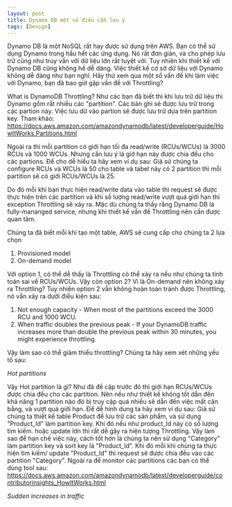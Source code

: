 ```yaml
---
layout: post
title: Dynamo DB một số điều cần lưu ý
tags: [Design]
---
```


Dynamo DB là một NoSQL rất hay được sử dụng trên AWS. Bạn có thể sử dụng Dynamo trong hầu hết các ứng dụng. Nó rất đơn giản, và cho phép lưu trữ cũng như truy vấn 
với dữ liệu lớn rất tuyệt vời. Tuy nhiên khi thiết kế với Dynamo DB cũng không hề dễ dàng. Việc thiết kế cơ sở dữ liệu với Dynamo không dễ dàng như bạn nghĩ.
Hãy thử xem qua một số vấn đề khi làm việc với Dynamo, bạn đã bao giờ gặp vấn đề với Throttling? 

What is DynamoDB Throttling?
Như các bạn đã biết thì khi lưu trữ dữ liệu thì Dynamo gồm rất nhiều các "partition". Các bản ghi sẽ được lưu trữ trong các partion này.
Việc lưu dữ vào partion sẽ được lưu trữ dựa trên partition key. 
Tham khảo: https://docs.aws.amazon.com/amazondynamodb/latest/developerguide/HowItWorks.Partitions.html

Ngoài ra thì mỗi partition có giới hạn tối đa read/write (RCUs/WCUs) là 3000 RCUs và 1000 WCUs. 
Nhưng cần lưu ý là giớ hạn này được chia đều cho các partions. Để cho dễ hiểu ta hãy xem ví dụ sau:
Giả sử chúng ta configure RCUs và WCUs là 50 cho table và tabel này có 2 partition thì mỗi partition sẽ có giới RCUs/WCUs là 25.

Do đó mỗi khi bạn thực hiện read/write data vào table thì request sẽ được thực hiện trên các partition và khi số lượng read/write vượt quá giới hạn thì exception
Throttling sẽ xảy ra. Mặc dù chúng ta thấy rằng Dynamo DB là fully-mananged service, nhưng khi thiết kế vấn đề Throttling nên cần được quan tâm. 

Chúng ta đã biết mỗi khi tạo một table, AWS sẽ cung cấp cho chúng ta 2 lựa chọn 
1. Provisioned model
2. On-demand model

Với option 1, có thể dễ thấy là Throttling có thể xảy ra nếu như chúng ta tính toán sai về RCUs/WCUs. Vậy còn option 2? Vì là On-demand nên không xảy ra Throttling?
Tuy nhiên option 2 vẫn không hoàn toàn tránh được Throttling, nó vẫn xảy ra dưới điều kiện sau: 

1. Not enough capacity - When most of the partitions exceed the 3000 RCU and 1000 WCU.
2. When traffic doubles the previous peak - If your DynamoDB traffic increases more than double the previous peak within 30 minutes, you might experience throttling.

Vậy làm sao có thể giảm thiểu throttling? Chúng ta hãy xem xét những yếu tố sau: 

*Hot partitions*

Vậy Hot partition là gì?
Như đã đề cập trước đó thì giới hạn RCUs/WCUs được chia đều cho các partition. Nên nếu như thiết kế không tốt dẫn đến khả năng 1 partition nào đó bị truy cập quá nhiều sẽ dẫn đến việc mất cân bằng, và vượt quá giới hạn. Để dễ hình dung ta hãy xem ví dụ sau: 
Giả sử chúng ta thiết kế table Product để lưu trữ các sản phẩm, và sử dụng "Product_Id" làm partition key. Khi đó nếu như product_Id này có số lượng tìm kiếm. hoặc update 
lớn thì rất dễ gây ra hiện tượng Throttling. Vậy làm sao để hạn chế việc này, cách tốt hơn là chúng ta nên sử dụng "Category" làm partition key và sort key là "Product_Id".
Khi đó mỗi khi chúng ta thực hiện tìm kiếm/ update "Product_Id" thì request sẽ được chia đều vào các partition "Category".
Ngoài ra để monitor các partitions các bạn có thể dùng tool sau: https://docs.aws.amazon.com/amazondynamodb/latest/developerguide/contributorinsights_HowItWorks.html

*Sudden increases in traffic*
